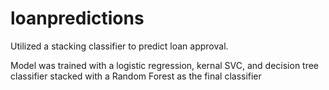 # loanpredictions
Utilized a stacking classifier to predict loan approval.

Model was trained with a logistic regression, kernal SVC, and decision tree classifier stacked with a Random Forest as the final classifier
